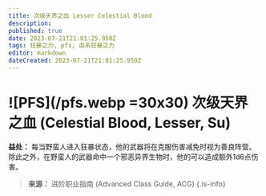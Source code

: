 ```yaml
---
title: 次级天界之血 Lesser Celestial Blood
description: 
published: true
date: 2023-07-21T21:01:25.950Z
tags: 狂暴之力, pfs, 血系狂暴之力
editor: markdown
dateCreated: 2023-07-21T21:01:25.950Z
---
```


# ![PFS](/pfs.webp =30x30) 次级天界之血 (Celestial Blood, Lesser, Su)

**益处：** 每当野蛮人进入狂暴状态，他的武器将在克服伤害减免时视为善良阵营。除此之外，在野蛮人的武器命中一个邪恶异界生物时，他的可以造成额外1d6点伤害。

> **来源：** 进阶职业指南 (Advanced Class Guide, ACG)
{.is-info}